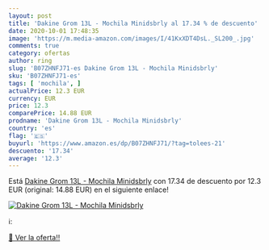 ```yaml
---
layout: post
title: 'Dakine Grom 13L - Mochila Minidsbrly al 17.34 % de descuento'
date: 2020-10-01 17:48:35
image: 'https://m.media-amazon.com/images/I/41KxXDT4DsL._SL200_.jpg'
comments: true
category: ofertas
author: ring
slug: 'B07ZHNFJ71-es Dakine Grom 13L - Mochila Minidsbrly'
sku: 'B07ZHNFJ71-es'
tags: [ 'mochila', ]
actualPrice: 12.3 EUR
currency: EUR
price: 12.3
comparePrice: 14.88 EUR
prodname: 'Dakine Grom 13L - Mochila Minidsbrly'
country: 'es'
flag: '🇪🇸'
buyurl: 'https://www.amazon.es/dp/B07ZHNFJ71/?tag=tolees-21'
descuento: '17.34'
average: '12.3'
---
```


Está [Dakine Grom 13L - Mochila Minidsbrly](https://www.amazon.es/dp/B07ZHNFJ71/?tag=tolees-21) con 17.34 de descuento por 12.3 EUR (original: 14.88 EUR) en el siguiente enlace!

[![Dakine Grom 13L - Mochila Minidsbrly](https://m.media-amazon.com/images/I/41KxXDT4DsL._SL200_.jpg)](https://www.amazon.es/dp/B07ZHNFJ71/?tag=tolees-21)

ℹ️:


[🛒 Ver la oferta!!](https://www.amazon.es/dp/B07ZHNFJ71/?tag=tolees-21)
